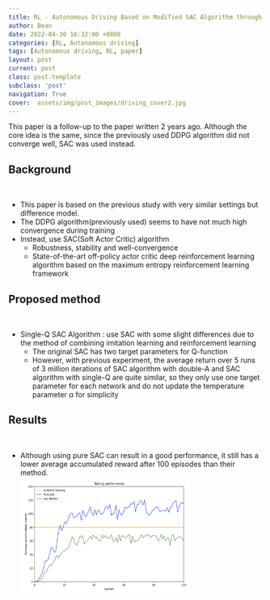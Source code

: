 ```yaml
---
title: RL - Autonomous Driving Based on Modified SAC Algorithm through Imitation Learning Pre-training
author: Bean
date: 2022-04-30 16:32:00 +0800
categories: [RL, Autonomous driving]
tags: [Autonomous driving, RL, paper]
layout: post
current: post
class: post-template
subclass: 'post'
navigation: True
cover:  assets/img/post_images/driving_cover2.jpg
---
```


This paper is a follow-up to the paper written 2 years ago. Although the core idea is the same, since the previously used DDPG algorithm did not converge well, SAC was used instead.

## Background
&nbsp;

* This paper is based on the previous study with very similar settings but difference
model.
* The DDPG algorithm(previously used) seems to have not much high convergence
during training
* Instead, use SAC(Soft Actor Critic) algorithm
  * Robustness, stability and well-convergence
  * State-of-the-art off-policy actor critic deep reinforcement learning algorithm based on the maximum entropy reinforcement learning framework

## Proposed method
&nbsp;

* Single-Q SAC Algorithm : use SAC with some slight differences due to the method of combining imitation learning and reinforcement learning
  * The original SAC has two target parameters for Q-function
  * However, with previous experiment, the average return over 5 runs of 3 million iterations of SAC algorithm with double-A and SAC algorithm with single-Q are quite similar, so they only use one target parameter for each network and do not update the temperature parameter α for simplicity

## Results
&nbsp;
* Although using pure SAC can result in a good performance, it still has a lower
average accumulated reward after 100 episodes than their method.
  <div style="text-align: left">
    <img src="/assets/img/post_images/sc3.png" width="70%"/>
  </div>